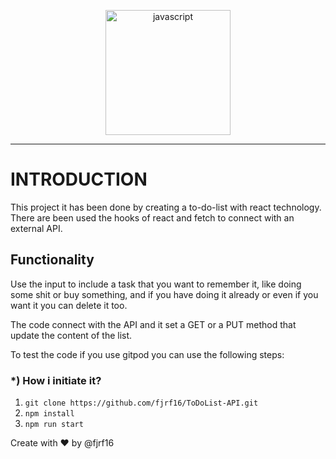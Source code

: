 <p align="center">
    <img src="https://upload.wikimedia.org/wikipedia/commons/thumb/4/47/React.svg/1200px-React.svg.png" width="200px" height="200px" alt="javascript"/>
    
</p>

---------------------------------------------------------------------------------------------------------
# INTRODUCTION

This project it has been done by creating a to-do-list with react technology. There are been used the hooks of react and fetch to connect with an external API.

## Functionality

Use the input to include a task that you want to remember it, like doing some shit or buy something, and if you have doing it already or even if you want it you can delete it too.

The code connect with the API and it set a GET or a PUT method that update the content of the list.

To test the code if you use gitpod you can use the following steps:

### *) How i initiate it?

1) `git clone https://github.com/fjrf16/ToDoList-API.git`
2) `npm install`
3) `npm run start`

Create with ❤️ by @fjrf16
